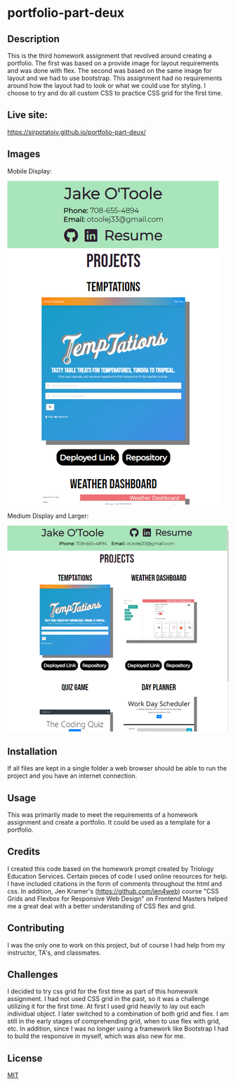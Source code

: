 # portfolio-part-deux

## Description 
This is the third homework assignment that revolved around creating a portfolio. The first was based on a provide image for layout requirements and was done with flex. The second was based on the same image for layout and we had to use bootstrap. This assignment had no requirements around how the layout had to look or what we could use for styling. I choose to try and do all custom CSS to practice CSS grid for the first time.

## Live site: 
https://sirpotatoiv.github.io/portfolio-part-deux/

## Images
Mobile Display:

![What site looks like on mobile](./assets/images/portfolio-mobile.png)

Medium Display and Larger:

![What site looks like on a medium or larger display](./assets/images/portfolio-medium.png)

## Installation 
If all files are kept in a single folder a web browser should be able to run the project and you have an internet connection.

## Usage 
This was primarily made to meet the requirements of a homework assignment and create a portfolio. It could be used as a template for a portfolio.

## Credits 
I created this code based on the homework prompt created by Triology Education Services. Certain pieces of code I used online resources for help. I have included citations in the form of comments throughout the html and css. In addition, Jen Kramer's (https://github.com/jen4web) course "CSS Grids and Flexbox for Responsive Web Design" on Frontend Masters helped me a great deal with a better understanding of CSS flex and grid.

## Contributing 
I was the only one to work on this project, but of course I had help from my instructor, TA's, and classmates.

## Challenges
I decided to try css grid for the first time as part of this homework assignment. I had not used CSS grid in the past, so it was a challenge utilizing it for the first time. At first I used grid heavily to lay out each individual object. I later switched to a combination of both grid and flex. I am still in the early stages of comprehending grid, when to use flex with grid, etc. In addition, since I was no longer using a framework like Bootstrap I had to build the responsive in myself, which was also new for me.

## License
[MIT](https://choosealicense.com/licenses/mit/)
